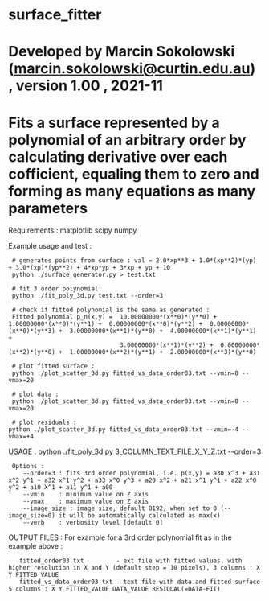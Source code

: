 # surface_fitter
# Developed by Marcin Sokolowski (marcin.sokolowski@curtin.edu.au) , version 1.00 , 2021-11
# Fits a surface represented by a polynomial of an arbitrary order by calculating derivative over each cofficient, equaling them to zero and forming as many equations as many parameters
  
  Requirements :
     matplotlib
     scipy
     numpy

  Example usage and test :

     # generates points from surface : val = 2.0*xp**3 + 1.0*(xp**2)*(yp) + 3.0*(xp)*(yp**2) + 4*xp*yp + 3*xp + yp + 10 
     python ./surface_generator.py > test.txt
 
     # fit 3 order polynomial:
     python ./fit_poly_3d.py test.txt --order=3 
 
     # check if fitted polynomial is the same as generated :
     Fitted polynomial p_n(x,y) =  10.00000000*(x**0)*(y**0) +  1.00000000*(x**0)*(y**1) +  0.00000000*(x**0)*(y**2) +  0.00000000*(x**0)*(y**3) +  3.00000000*(x**1)*(y**0) +  4.00000000*(x**1)*(y**1) +  
                                   3.00000000*(x**1)*(y**2) +  0.00000000*(x**2)*(y**0) +  1.00000000*(x**2)*(y**1) +  2.00000000*(x**3)*(y**0)
    
     # plot fitted surface :
     python ./plot_scatter_3d.py fitted_vs_data_order03.txt --vmin=0 --vmax=20
  
     # plot data :
     python ./plot_scatter_3d.py fitted_vs_data_order03.txt --vmin=0 --vmax=20

     # plot residuals :
    python ./plot_scatter_3d.py fitted_vs_data_order03.txt --vmin=-4 --vmax=+4
     
  USAGE :
     python ./fit_poly_3d.py 3_COLUMN_TEXT_FILE_X_Y_Z.txt --order=3

     Options : 
        --order=3 : fits 3rd order polynomial, i.e. p(x,y) = a30 x^3 + a31 x^2 y^1 + a32 x^1 y^2 + a33 x^0 y^3 + a20 x^2 + a21 x^1 y^1 + a22 x^0 y^2 + a10 X^1 + a11 y^1 + a00
        --vmin    : minimum value on Z axis
        --vmax    : maximum value on Z axis
        --image_size : image size, default 8192, when set to 0 (--image_size=0) it will be automatically calculated as max(x)
        --verb    : verbosity level [default 0]
           
  OUTPUT FILES :
     For example for a 3rd order polynomial fit as in the example above :

       fitted_order03.txt         - ext file with fitted values, with higher resolution in X and Y (default step = 10 pixels), 3 columns : X Y FITTED_VALUE
       fitted_vs_data_order03.txt - text file with data and fitted surface 5 columns : X Y FITTED_VALUE DATA_VALUE RESIDUAL(=DATA-FIT)



